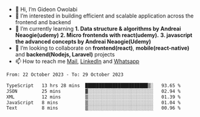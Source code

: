 - 👋 Hi, I’m Gideon Owolabi
- 👀 I’m interested in building efficient and scalable application across the frontend and backend
- 🌱 I’m currently learning <b>1. Data structure & algorithms by Andreai Neaogie(udemy)</b> <b>2. Micro frontends with react(udemy).</b>  <b>3. javascript the advanced concepts by Andreai Neaogie(Udemy)</b>
- 💞️ I’m looking to collaborate on <b>frontend(react)</b>, <b>mobile(react-native)</b> and <b>backend(Nodejs, Laravel)</b> projects
- 📫 How to reach me <a href="mailto:gideoniyin2021@gmail.com">Mail</a>, <a href="https://www.linkedin.com/in/gideon-owolabi-9b667a232/">LinkedIn</a> and <a href="https://wa.me/2348055377085">Whatsapp</a>

<!---
gude1/gude1 is a ✨ special ✨ repository because its `README.md` (this file) appears on your GitHub profile.
You can click the Preview link to take a look at your changes.
--->

<!--START_SECTION:waka-->

```txt
From: 22 October 2023 - To: 29 October 2023

TypeScript   13 hrs 28 mins  ███████████████████████▒░   93.65 %
JSON         25 mins         ▓░░░░░░░░░░░░░░░░░░░░░░░░   02.94 %
XML          12 mins         ▒░░░░░░░░░░░░░░░░░░░░░░░░   01.39 %
JavaScript   8 mins          ▒░░░░░░░░░░░░░░░░░░░░░░░░   01.04 %
Text         8 mins          ▒░░░░░░░░░░░░░░░░░░░░░░░░   00.96 %
```

<!--END_SECTION:waka-->
